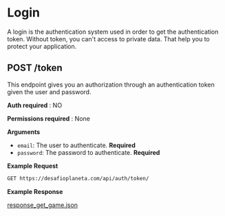 # Login

A login is the authentication system used in order to get the authentication token. Without token, you can't access to private data. That help you to protect your application.

POST /token
---

This endpoint gives you an authorization through an authentication token given the user and password.

**Auth required** : NO

**Permissions required** : None

**Arguments**

* `email`: The user to authenticate. **Required**
* `password`: The password to authenticate. **Required**

**Example Request**

```bash
GET https://desafioplaneta.com/api/auth/token/
```

**Example Response**

[response_get_game.json](responses/response_post_login.json)
